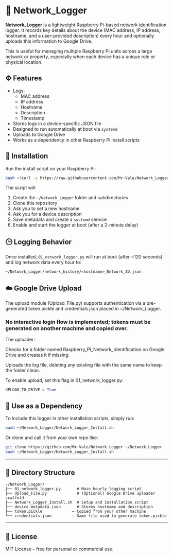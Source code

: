 
# 📡 Network_Logger

**Network_Logger** is a lightweight Raspberry Pi-based network identification logger. It records key details about the device (MAC address, IP address, hostname, and a user-provided description) every hour and optionally uploads this information to Google Drive.

This is useful for managing multiple Raspberry Pi units across a large network or property, especially when each device has a unique role or physical location.

## ⚙️ Features

- Logs:
  - MAC address
  - IP address
  - Hostname
  - Description
  - Timestamp
- Stores logs in a device-specific JSON file
- Designed to run automatically at boot via `systemd`
- Uploads to Google Drive
- Works as a dependency in other Raspberry Pi install scripts

## 🚀 Installation

Run the install script on your Raspberry Pi:

```bash
bash <(curl -s https://raw.githubusercontent.com/Mr-Vale/Network_Logger/main/Network_Logger_Install.sh)
```

The script will:

1. Create the `~/Network_Logger` folder and subdirectories
2. Clone this repository
3. Ask you to set a new hostname
4. Ask you for a device description
5. Save metadata and create a `systemd` service
6. Enable and start the logger at boot (after a 2-minute delay)

## 🕒 Logging Behavior

Once installed, `01_network_logger.py` will run at boot (after ~120 seconds) and log network data every hour to:

```
~/Network_Logger/network_history/<hostname>_Network_ID.json
```

## ☁️ Google Drive Upload 

The upload module (Upload_File.py) supports authentication via a pre-generated token.pickle and credentials.json placed in ~/Network_Logger.
### No interactive login flow is implemented; tokens must be generated on another machine and copied over.
The uploader:

   Checks for a folder named Raspberry_PI_Network_Identification on Google Drive and creates it if missing.

   Uploads the log file, deleting any existing file with the same name to keep the folder clean.


To enable upload, set this flag in 01_network_logger.py:

```python
UPLOAD_TO_DRIVE = True
```

## 📌 Use as a Dependency

To include this logger in other installation scripts, simply run:

```bash
bash ~/Network_Logger/Network_Logger_Install.sh
```

Or clone and call it from your own repo like:

```bash
git clone https://github.com/Mr-Vale/Network_Logger ~/Network_Logger
bash ~/Network_Logger/Network_Logger_Install.sh
```

---

## 📁 Directory Structure

```
~/Network_Logger/
├── 01_network_logger.py       # Main hourly logging script
├── Upload_File.py             # (Optional) Google Drive uploader scaffold
├── Network_Logger_Install.sh  # Setup and installation script
├── device_metadata.json       # Stores hostname and description
├── token.pickle             ← Copied from your other machine
└── credentials.json         ← Same file used to generate token.pickle
```
---

## 📄 License

MIT License – free for personal or commercial use.
